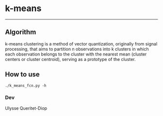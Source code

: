 # k-means

*****

## Algorithm
k-means clustering is a method of vector quantization, originally from signal processing, that aims to partition n observations into k clusters in which each observation belongs to the cluster with the nearest mean (cluster centers or cluster centroid), serving as a prototype of the cluster.

## How to use
    ./k_means_fcn.py -h

### Dev
Ulysse Queritet-Diop